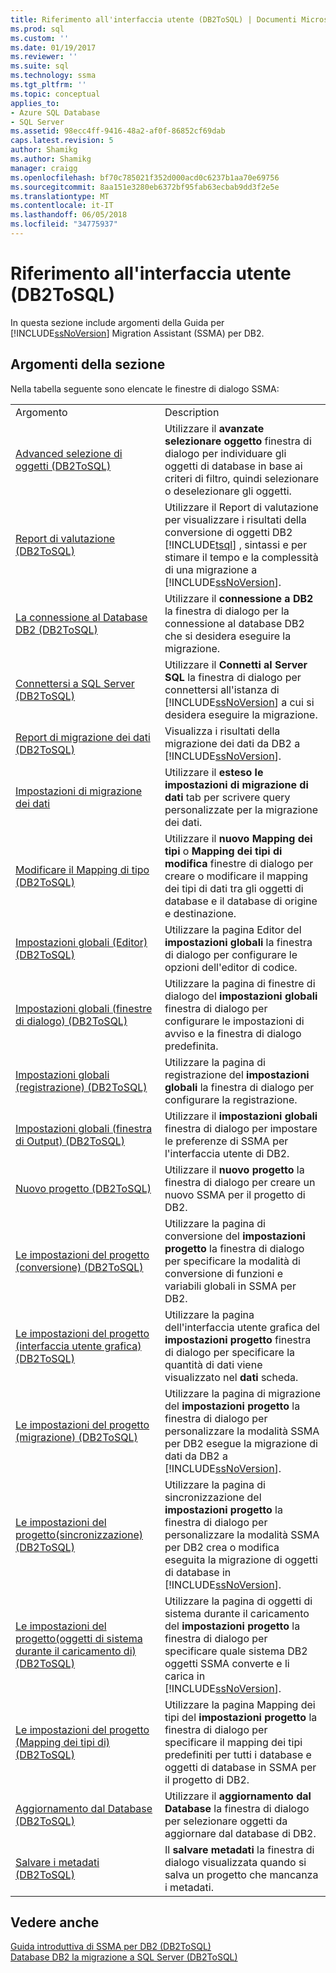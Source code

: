 ```yaml
---
title: Riferimento all'interfaccia utente (DB2ToSQL) | Documenti Microsoft
ms.prod: sql
ms.custom: ''
ms.date: 01/19/2017
ms.reviewer: ''
ms.suite: sql
ms.technology: ssma
ms.tgt_pltfrm: ''
ms.topic: conceptual
applies_to:
- Azure SQL Database
- SQL Server
ms.assetid: 98ecc4ff-9416-48a2-af0f-86852cf69dab
caps.latest.revision: 5
author: Shamikg
ms.author: Shamikg
manager: craigg
ms.openlocfilehash: bf70c785021f352d000acd0c6237b1aa70e69756
ms.sourcegitcommit: 8aa151e3280eb6372bf95fab63ecbab9dd3f2e5e
ms.translationtype: MT
ms.contentlocale: it-IT
ms.lasthandoff: 06/05/2018
ms.locfileid: "34775937"
---
```

# <a name="user-interface-reference-db2tosql"></a>Riferimento all'interfaccia utente (DB2ToSQL)
In questa sezione include argomenti della Guida per [!INCLUDE[ssNoVersion](../../includes/ssnoversion_md.md)] Migration Assistant (SSMA) per DB2.  
  
## <a name="in-this-section"></a>Argomenti della sezione  
Nella tabella seguente sono elencate le finestre di dialogo SSMA:  
  
|||  
|-|-|  
|Argomento|Description|  
|[Advanced selezione di oggetti &#40;DB2ToSQL&#41;](../../ssma/db2/advanced-object-selection-db2tosql.md)|Utilizzare il **avanzate selezionare oggetto** finestra di dialogo per individuare gli oggetti di database in base ai criteri di filtro, quindi selezionare o deselezionare gli oggetti.|  
|[Report di valutazione &#40;DB2ToSQL&#41;](../../ssma/db2/assessment-report-db2tosql.md)|Utilizzare il Report di valutazione per visualizzare i risultati della conversione di oggetti DB2 [!INCLUDE[tsql](../../includes/tsql_md.md)] , sintassi e per stimare il tempo e la complessità di una migrazione a [!INCLUDE[ssNoVersion](../../includes/ssnoversion_md.md)].|  
|[La connessione al Database DB2 &#40;DB2ToSQL&#41;](../../ssma/db2/connecting-to-db2-database-db2tosql.md)|Utilizzare il **connessione a DB2** la finestra di dialogo per la connessione al database DB2 che si desidera eseguire la migrazione.|  
|[Connettersi a SQL Server &#40;DB2ToSQL&#41;](../../ssma/db2/connect-to-sql-server-db2tosql.md)|Utilizzare il **Connetti al Server SQL** la finestra di dialogo per connettersi all'istanza di [!INCLUDE[ssNoVersion](../../includes/ssnoversion_md.md)] a cui si desidera eseguire la migrazione.|  
|[Report di migrazione dei dati &#40;DB2ToSQL&#41;](../../ssma/db2/data-migration-report-db2tosql.md)|Visualizza i risultati della migrazione dei dati da DB2 a [!INCLUDE[ssNoVersion](../../includes/ssnoversion_md.md)].|  
|[Impostazioni di migrazione dei dati](http://msdn.microsoft.com/en-us/573e673e-a194-4cb2-9aba-aaac6e1a225c)|Utilizzare il **esteso le impostazioni di migrazione di dati** tab per scrivere query personalizzate per la migrazione dei dati.|  
|[Modificare il Mapping di tipo &#40;DB2ToSQL&#41;](../../ssma/db2/edit-type-mapping-db2tosql.md)|Utilizzare il **nuovo Mapping dei tipi** o **Mapping dei tipi di modifica** finestre di dialogo per creare o modificare il mapping dei tipi di dati tra gli oggetti di database e il database di origine e destinazione.|  
|[Impostazioni globali &#40;Editor&#41; &#40;DB2ToSQL&#41;](../../ssma/db2/global-settings-editor-db2tosql.md)|Utilizzare la pagina Editor del **impostazioni globali** la finestra di dialogo per configurare le opzioni dell'editor di codice.|  
|[Impostazioni globali &#40;finestre di dialogo&#41; &#40;DB2ToSQL&#41;](../../ssma/db2/global-settings-dialogs-db2tosql.md)|Utilizzare la pagina di finestre di dialogo del **impostazioni globali** finestra di dialogo per configurare le impostazioni di avviso e la finestra di dialogo predefinita.|  
|[Impostazioni globali &#40;registrazione&#41; &#40;DB2ToSQL&#41;](../../ssma/db2/global-settings-logging-db2tosql.md)|Utilizzare la pagina di registrazione del **impostazioni globali** la finestra di dialogo per configurare la registrazione.|  
|[Impostazioni globali &#40;finestra di Output&#41; &#40;DB2ToSQL&#41;](../../ssma/db2/global-settings-output-window-db2tosql.md)|Utilizzare il **impostazioni globali** finestra di dialogo per impostare le preferenze di SSMA per l'interfaccia utente di DB2.|  
|[Nuovo progetto &#40;DB2ToSQL&#41;](../../ssma/db2/new-project-db2tosql.md)|Utilizzare il **nuovo progetto** la finestra di dialogo per creare un nuovo SSMA per il progetto di DB2.|  
|[Le impostazioni del progetto &#40;conversione&#41; &#40;DB2ToSQL&#41;](../../ssma/db2/project-settings-conversion-db2tosql.md)|Utilizzare la pagina di conversione del **impostazioni progetto** la finestra di dialogo per specificare la modalità di conversione di funzioni e variabili globali in SSMA per DB2.|  
|[Le impostazioni del progetto &#40;interfaccia utente grafica&#41; &#40;DB2ToSQL&#41;](../../ssma/db2/project-settings-gui-db2tosql.md)|Utilizzare la pagina dell'interfaccia utente grafica del **impostazioni progetto** finestra di dialogo per specificare la quantità di dati viene visualizzato nel **dati** scheda.|  
|[Le impostazioni del progetto &#40;migrazione&#41; &#40;DB2ToSQL&#41;](../../ssma/db2/project-settings-migration-db2tosql.md)|Utilizzare la pagina di migrazione del **impostazioni progetto** la finestra di dialogo per personalizzare la modalità SSMA per DB2 esegue la migrazione di dati da DB2 a [!INCLUDE[ssNoVersion](../../includes/ssnoversion_md.md)].|  
|[Le impostazioni del progetto&#40;sincronizzazione&#41; &#40;DB2ToSQL&#41;](../../ssma/db2/project-settings-synchronization-db2tosql.md)|Utilizzare la pagina di sincronizzazione del **impostazioni progetto** la finestra di dialogo per personalizzare la modalità SSMA per DB2 crea o modifica eseguita la migrazione di oggetti di database in [!INCLUDE[ssNoVersion](../../includes/ssnoversion_md.md)].|  
|[Le impostazioni del progetto&#40;oggetti di sistema durante il caricamento di&#41; &#40;DB2ToSQL&#41;](../../ssma/db2/project-settings-loading-system-objects-db2tosql.md)|Utilizzare la pagina di oggetti di sistema durante il caricamento del **impostazioni progetto** la finestra di dialogo per specificare quale sistema DB2 oggetti SSMA converte e li carica in [!INCLUDE[ssNoVersion](../../includes/ssnoversion_md.md)].|  
|[Le impostazioni del progetto &#40;Mapping dei tipi di&#41; &#40;DB2ToSQL&#41;](../../ssma/db2/project-settings-type-mapping-db2tosql.md)|Utilizzare la pagina Mapping dei tipi del **impostazioni progetto** la finestra di dialogo per specificare il mapping dei tipi predefiniti per tutti i database e oggetti di database in SSMA per il progetto di DB2.|  
|[Aggiornamento dal Database &#40;DB2ToSQL&#41;](../../ssma/db2/refresh-from-database-db2tosql.md)|Utilizzare il **aggiornamento dal Database** la finestra di dialogo per selezionare oggetti da aggiornare dal database di DB2.|  
|[Salvare i metadati &#40;DB2ToSQL&#41;](../../ssma/db2/save-metadata-db2tosql.md)|Il **salvare metadati** la finestra di dialogo visualizzata quando si salva un progetto che mancanza i metadati.|  
  
## <a name="see-also"></a>Vedere anche  
[Guida introduttiva di SSMA per DB2 &#40;DB2ToSQL&#41;](../../ssma/db2/getting-started-with-ssma-for-db2-db2tosql.md)  
[Database DB2 la migrazione a SQL Server &#40;DB2ToSQL&#41;](../../ssma/db2/migrating-db2-databases-to-sql-server-db2tosql.md)  
  
